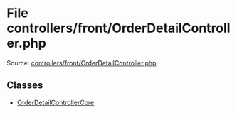File controllers/front/OrderDetailController.php
=========

Source: [controllers/front/OrderDetailController.php](https://github.com/PrestaShop/PrestaShop/blob/1.5.0.13/controllers/front/OrderDetailController.php)


Classes
-------

* [OrderDetailControllerCore](class.OrderDetailControllerCore.md)

